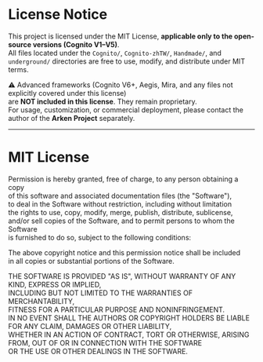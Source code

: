 # License Notice

This project is licensed under the MIT License, **applicable only to the open-source versions (Cognito V1–V5)**.  
All files located under the `Cognito/`, `Cognito-zhTW/`, `Handmade/`, and `underground/` directories are free to use, modify, and distribute under MIT terms.  

⚠️ Advanced frameworks (Cognito V6+, Aegis, Mira, and any files not explicitly covered under this license)  
are **NOT included in this license**. They remain proprietary.  
For usage, customization, or commercial deployment, please contact the author of the **Arken Project** separately.  

---

# MIT License

Permission is hereby granted, free of charge, to any person obtaining a copy  
of this software and associated documentation files (the "Software"),  
to deal in the Software without restriction, including without limitation  
the rights to use, copy, modify, merge, publish, distribute, sublicense,  
and/or sell copies of the Software, and to permit persons to whom the Software  
is furnished to do so, subject to the following conditions:  

The above copyright notice and this permission notice shall be included  
in all copies or substantial portions of the Software.  

THE SOFTWARE IS PROVIDED "AS IS", WITHOUT WARRANTY OF ANY KIND, EXPRESS OR IMPLIED,  
INCLUDING BUT NOT LIMITED TO THE WARRANTIES OF MERCHANTABILITY,  
FITNESS FOR A PARTICULAR PURPOSE AND NONINFRINGEMENT.  
IN NO EVENT SHALL THE AUTHORS OR COPYRIGHT HOLDERS BE LIABLE FOR ANY CLAIM, DAMAGES OR OTHER LIABILITY,  
WHETHER IN AN ACTION OF CONTRACT, TORT OR OTHERWISE, ARISING FROM, OUT OF OR IN CONNECTION WITH THE SOFTWARE  
OR THE USE OR OTHER DEALINGS IN THE SOFTWARE.
